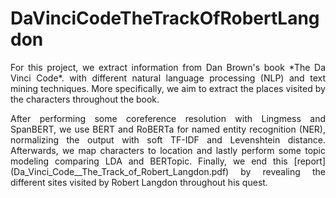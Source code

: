 # DaVinciCodeTheTrackOfRobertLangdon

<p style='text-align: justify;'> For this project, we extract information from Dan Brown's book *The Da Vinci Code*. with different natural language processing (NLP) and text mining techniques. More specifically, we aim to extract the places visited by the characters throughout the book.</p>

<p style='text-align: justify;'>
After performing some coreference resolution with Lingmess and SpanBERT, we use BERT and RoBERTa for named entity recognition (NER), normalizing the output with soft TF-IDF and Levenshtein distance. Afterwards, we map characters to location and lastly perform some topic modeling comparing LDA and BERTopic. Finally, we end this [report](Da_Vinci_Code__The_Track_of_Robert_Langdon.pdf) by revealing the different sites visited by Robert Langdon throughout his quest.
</p>

